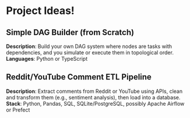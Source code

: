 # Project Ideas!

##  Simple DAG Builder (from Scratch)
**Description**: Build your own DAG system where nodes are tasks with dependencies, and you simulate or execute them in topological order.
**Languages**: Python or TypeScript

## Reddit/YouTube Comment ETL Pipeline
**Description**: Extract comments from Reddit or YouTube using APIs, clean and transform them (e.g., sentiment analysis), then load into a database.
**Stack**: Python, Pandas, SQL, SQLite/PostgreSQL, possibly Apache Airflow or Prefect

